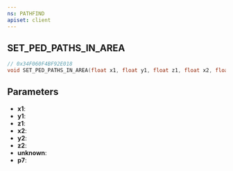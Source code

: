 ```yaml
---
ns: PATHFIND
apiset: client
---
```

## SET_PED_PATHS_IN_AREA

```c
// 0x34F060F4BF92E018
void SET_PED_PATHS_IN_AREA(float x1, float y1, float z1, float x2, float y2, float z2, BOOL unknown, Any p7);
```


## Parameters
* **x1**:
* **y1**:
* **z1**:
* **x2**:
* **y2**:
* **z2**:
* **unknown**:
* **p7**:
